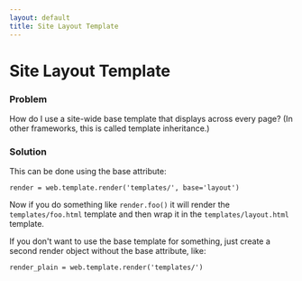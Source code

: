 ```yaml
---
layout: default
title: Site Layout Template
---
```


# Site Layout Template

### Problem

How do I use a site-wide base template that displays across every page? (In other frameworks, this is called template inheritance.)

### Solution

This can be done using the base attribute:
    
    render = web.template.render('templates/', base='layout')
    
Now if you do something like `render.foo()` it will render the `templates/foo.html` template and then wrap it in the `templates/layout.html` template.

If you don't want to use the base template for something, just create a second render object without the base attribute, like:

    render_plain = web.template.render('templates/')
    
